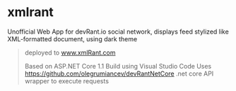 # xmlrant
Unofficial Web App for devRant.io social network, displays feed stylized like XML-formatted document, using dark theme

> deployed to www.xmlRant.com
>
> Based on ASP.NET Core 1.1
> Build using Visual Studio Code
> Uses https://github.com/olegrumiancev/devRantNetCore .net core API wrapper to execute requests
